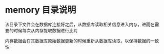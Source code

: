 # memory 目录说明

该目录下文件会在数据库连接好之后，从数据库读取相关信息进入内存，进而在需要的时候每次从内存提取数据进行比对

内存数据会在其数据库原始数据更新的时候重新从数据库读取，以保持数据的一致性
